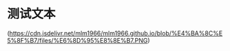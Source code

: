 # 测试文本


(https://cdn.jsdelivr.net/mlm1966/mlm1966.github.io/blob/%E4%BA%8C%E5%8F%B7/files/%E6%8D%95%E8%8E%B7.PNG)
